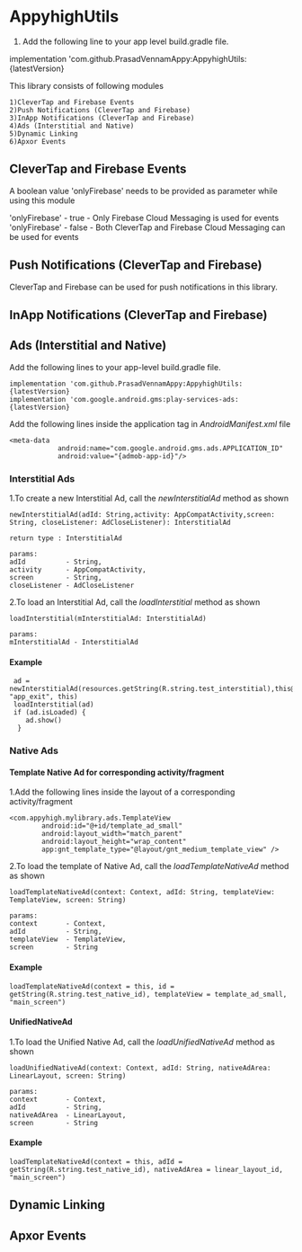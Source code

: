 # AppyhighUtils

1. Add the following line to your app level build.gradle file.

implementation 'com.github.PrasadVennamAppy:AppyhighUtils:{latestVersion}

This library consists of following modules

    1)CleverTap and Firebase Events
    2)Push Notifications (CleverTap and Firebase)
    3)InApp Notifications (CleverTap and Firebase)
    4)Ads (Interstitial and Native)
    5)Dynamic Linking
    6)Apxor Events
  
## CleverTap and Firebase Events

A boolean value 'onlyFirebase' needs to be provided as parameter while using this module

'onlyFirebase'  - true  - Only Firebase Cloud Messaging is used for events
'onlyFirebase'  - false - Both CleverTap and Firebase Cloud Messaging can be used for events

## Push Notifications (CleverTap and Firebase)

CleverTap and Firebase can be used for push notifications in this library.





## InApp Notifications (CleverTap and Firebase)

## Ads (Interstitial and Native)

Add the following lines to your app-level build.gradle file.
```
implementation 'com.github.PrasadVennamAppy:AppyhighUtils:{latestVersion}
implementation 'com.google.android.gms:play-services-ads:{latestVersion}

```
Add the following lines inside the application tag in *AndroidManifest.xml* file
```
<meta-data
            android:name="com.google.android.gms.ads.APPLICATION_ID"
            android:value="{admob-app-id}"/>

```
### Interstitial Ads

1.To create a new Interstitial Ad, call the *newInterstitialAd* method as shown

```
newInterstitialAd(adId: String,activity: AppCompatActivity,screen: String, closeListener: AdCloseListener): InterstitialAd

return type : InterstitialAd

params:
adId          - String,
activity      - AppCompatActivity,
screen        - String,
closeListener - AdCloseListener

```
2.To load an Interstitial Ad, call the *loadInterstitial* method as shown

```
loadInterstitial(mInterstitialAd: InterstitialAd)

params:
mInterstitialAd - InterstitialAd

```
#### Example
```
 ad = newInterstitialAd(resources.getString(R.string.test_interstitial),this@MainActivity, "app_exit", this)
 loadInterstitial(ad)
 if (ad.isLoaded) {
    ad.show()
  }
```

### Native Ads

#### Template Native Ad for corresponding activity/fragment
1.Add the following lines inside the layout of a corresponding activity/fragment
```
<com.appyhigh.mylibrary.ads.TemplateView
        android:id="@+id/template_ad_small"
        android:layout_width="match_parent"
        android:layout_height="wrap_content"
        app:gnt_template_type="@layout/gnt_medium_template_view" />
```

2.To load the template of Native Ad, call the *loadTemplateNativeAd* method as shown
```
loadTemplateNativeAd(context: Context, adId: String, templateView: TemplateView, screen: String)

params:
context       - Context,
adId          - String,
templateView  - TemplateView,
screen        - String
```
#### Example
```
loadTemplateNativeAd(context = this, id = getString(R.string.test_native_id), templateView = template_ad_small, "main_screen")
```
#### UnifiedNativeAd
1.To load the Unified Native Ad, call the *loadUnifiedNativeAd* method as shown
```
loadUnifiedNativeAd(context: Context, adId: String, nativeAdArea: LinearLayout, screen: String)

params:
context       - Context,
adId          - String,
nativeAdArea  - LinearLayout,
screen        - String
```
#### Example
```
loadTemplateNativeAd(context = this, adId = getString(R.string.test_native_id), nativeAdArea = linear_layout_id, "main_screen")
```
## Dynamic Linking


## Apxor Events
